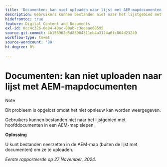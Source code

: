 ```yaml
---
title: 'Documenten: kan niet uploaden naar lijst met AEM-mapdocumenten'
description: Gebruikers kunnen bestanden niet naar het lijstgebied met hoofddocumenten in een AEM-map slepen.
hidefromtoc: true
feature: Digital Content and Documents
exl-id: 0cc4c326-0e84-40ac-80ab-c3eeeae68595
source-git-commit: 4b156962d5d83984311eb4a3124a6fc864d23249
workflow-type: tm+mt
source-wordcount: '80'
ht-degree: 0%

---
```


# Documenten: kan niet uploaden naar lijst met AEM-mapdocumenten

>[!NOTE]
>
>Dit probleem is opgelost omdat het niet opnieuw kan worden weergegeven.

Gebruikers kunnen bestanden niet naar het lijstgebied met hoofddocumenten in een AEM-map slepen.

**Oplossing**

U kunt bestanden neerzetten in de AEM-map (buiten de lijst met documenten) om ze te uploaden.

_Eerste rapporteerde op 27 November, 2024._
